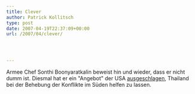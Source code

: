 ```yaml
---
title: Clever
author: Patrick Kollitsch
type: post
date: 2007-04-19T22:37:09+00:00
url: /2007/04/clever/




---
```

Armee Chef Sonthi Boonyaratkalin beweist hin und wieder, dass er nicht dumm ist. Diesmal hat er ein "Angebot" der <span class="caps">USA</span> [ausgeschlagen][1], Thailand bei der Behebung der Konflikte im Süden helfen zu lassen.

 [1]: http://www.bangkokpost.com/breaking_news/breakingnews.php?id=118210
